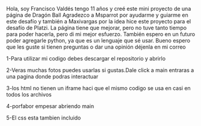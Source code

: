 Hola, soy Francisco Valdés tengo 11 años y creé este mini proyecto de una página de Dragón Ball
Agradezco a Msparrot por ayudarme y guiarme en este desafío y también a Maxivargas por la idea 
hice este proyecto para el desafío de Platzi. La página tiene que mejorar, pero no tuve tanto tiempo para poder hacerla, pero di mi mejor esfuerzo.
También espero en un futuro poder agregarle python, ya que es un lenguaje que sé usar. Bueno espero que les guste si tienen preguntas o dar una opinión
déjenla en mi correo


1-Para utilizar mi codigo debes descargar el repositorio y abrirlo

2-Veras muchas fotos puedes usarlas si gustas.Dale click a main entraras a una pagina donde podras interactuar 

3-los html no tienen un iframe haci que el mismo codigo se usa en casi en todos los archivos 

4-porfabor empesar abriendo main 

5-El css esta tambien incluido
